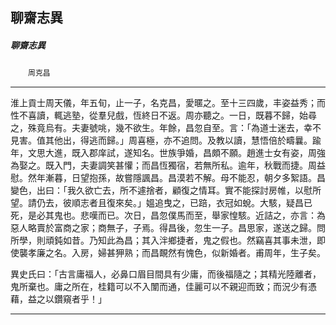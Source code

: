 

## 聊齋志異

##### 聊齋志異
　　`周克昌`

* * *

淮上貢士周天儀，年五旬，止一子，名克昌，愛暱之。至十三四歲，丰姿益秀；而性不喜讀，輒逃塾，從羣兒戲，恆終日不返。周亦聽之。一日，既暮不歸，始尋之，殊竟烏有。夫妻號咷，幾不欲生。年餘，昌忽自至。言：「為道士迷去，幸不見害。值其他出，得逃而歸。」周喜極，亦不追問。及教以讀，慧悟倍於疇曩。踰年，文思大進，既入郡庠試，遂知名。世族爭婚，昌頗不願。趙進士女有姿，周強為娶之。既入門，夫妻調笑甚懽；而昌恆獨宿，若無所私。逾年，秋戰而捷。周益慰。然年漸暮，日望抱孫，故嘗隱諷昌。昌漠若不解。母不能忍，朝夕多絮語。昌變色，出曰：「我久欲亡去，所不遽捨者，顧復之情耳。實不能探討房帷，以慰所望。請仍去，彼順志者且復來矣。」媼追曳之，已踣，衣冠如蛻。大駭，疑昌已死，是必其鬼也。悲嘆而已。次日，昌忽僕馬而至，舉家惶駭。近詰之，亦言：為惡人略賣於富商之家；商無子，子焉。得昌後，忽生一子。昌思家，遂送之歸。問所學，則頑鈍如昔。乃知此為昌；其入泮鄉捷者，鬼之假也。然竊喜其事未泄，即使襲孝廉之名。入房，婦甚狎熟；而昌靦然有愧色，似新婚者。甫周年，生子矣。

異史氏曰：「古言庸福人，必鼻口眉目間具有少庸，而後福隨之；其精光陸離者，鬼所棄也。庸之所在，桂籍可以不入闈而通，佳麗可以不親迎而致；而況少有憑藉，益之以鑽窺者乎！」

* * *

